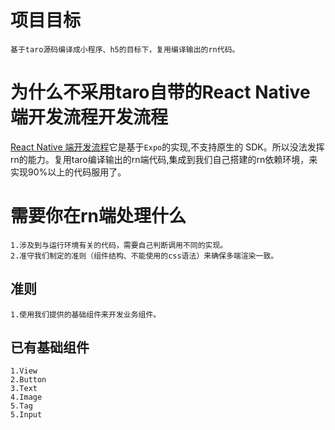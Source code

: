 # 项目目标
    基于taro源码编译成小程序、h5的目标下，复用编译输出的rn代码。

# 为什么不采用taro自带的React Native 端开发流程开发流程
   
   [React Native 端开发流程](https://nervjs.github.io/taro/docs/react-native.html)它是基于`Expo`的实现,不支持原生的 SDK。所以没法发挥rn的能力。复用taro编译输出的rn端代码,集成到我们自己搭建的rn依赖环境，来实现90%以上的代码服用了。


# 需要你在rn端处理什么

    1.涉及到与运行环境有关的代码，需要自己判断调用不同的实现。
    2.准守我们制定的准则（组件结构、不能使用的css语法）来确保多端渲染一致。

## 准则

    1.使用我们提供的基础组件来开发业务组件。

## 已有基础组件
    
    1.View
    2.Button
    3.Text
    4.Image
    5.Tag
    5.Input